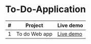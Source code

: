 # To-Do-Application


| # | Project | Live demo 
--- | --- | --- |
1 | To do Web app | [Live demo](https://codepen.io/tranhoangminhh/full/GRQobxr)
